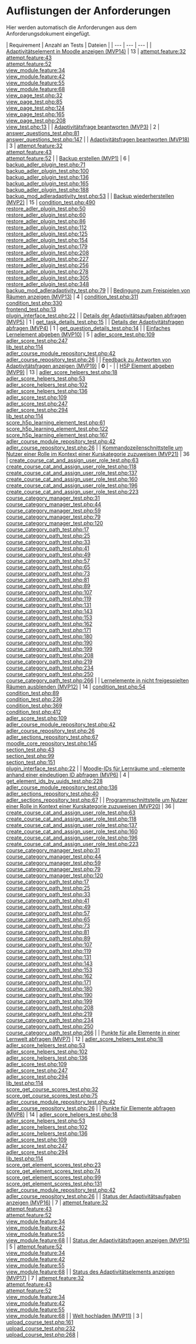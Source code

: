 # Auflistungen der Anforderungen

Hier werden automatisch die Anforderungen aus dem Anforderungsdokument eingefügt.

[//]: # (Script-Start)
| Requirement | Anzahl an Tests | Dateien |
| --- | --- | --- |
| [Adaptivitätselement in Moodle anzeigen (MVP14)](MVP14.md) | 13 | [attempt.feature:32](https://github.com/ProjektAdLer/MoodlePluginModAdleradaptivity/blob/main/tests/behat/attempt.feature#L32)<br/>[attempt.feature:43](https://github.com/ProjektAdLer/MoodlePluginModAdleradaptivity/blob/main/tests/behat/attempt.feature#L43)<br/>[attempt.feature:52](https://github.com/ProjektAdLer/MoodlePluginModAdleradaptivity/blob/main/tests/behat/attempt.feature#L52)<br/>[view_module.feature:34](https://github.com/ProjektAdLer/MoodlePluginModAdleradaptivity/blob/main/tests/behat/view_module.feature#L34)<br/>[view_module.feature:42](https://github.com/ProjektAdLer/MoodlePluginModAdleradaptivity/blob/main/tests/behat/view_module.feature#L42)<br/>[view_module.feature:55](https://github.com/ProjektAdLer/MoodlePluginModAdleradaptivity/blob/main/tests/behat/view_module.feature#L55)<br/>[view_module.feature:68](https://github.com/ProjektAdLer/MoodlePluginModAdleradaptivity/blob/main/tests/behat/view_module.feature#L68)<br/>[view_page_test.php:32](https://github.com/ProjektAdLer/MoodlePluginModAdleradaptivity/blob/main/tests/local/output/pages/view_page_test.php#L32)<br/>[view_page_test.php:85](https://github.com/ProjektAdLer/MoodlePluginModAdleradaptivity/blob/main/tests/local/output/pages/view_page_test.php#L85)<br/>[view_page_test.php:124](https://github.com/ProjektAdLer/MoodlePluginModAdleradaptivity/blob/main/tests/local/output/pages/view_page_test.php#L124)<br/>[view_page_test.php:165](https://github.com/ProjektAdLer/MoodlePluginModAdleradaptivity/blob/main/tests/local/output/pages/view_page_test.php#L165)<br/>[view_page_test.php:208](https://github.com/ProjektAdLer/MoodlePluginModAdleradaptivity/blob/main/tests/local/output/pages/view_page_test.php#L208)<br/>[view_test.php:13](https://github.com/ProjektAdLer/MoodlePluginModAdleradaptivity/blob/main/tests/view_test.php#L13) |
| [Adaptivitätsfrage beantworten (MVP3)](MVP3.md) | 2 | [answer_questions_test.php:81](https://github.com/ProjektAdLer/MoodlePluginModAdleradaptivity/blob/main/tests/external/answer_questions_test.php#L81)<br/>[answer_questions_test.php:147](https://github.com/ProjektAdLer/MoodlePluginModAdleradaptivity/blob/main/tests/external/answer_questions_test.php#L147) |
| [Adaptivitätsfragen beantworten (MVP18)](MVP18.md) | 3 | [attempt.feature:32](https://github.com/ProjektAdLer/MoodlePluginModAdleradaptivity/blob/main/tests/behat/attempt.feature#L32)<br/>[attempt.feature:43](https://github.com/ProjektAdLer/MoodlePluginModAdleradaptivity/blob/main/tests/behat/attempt.feature#L43)<br/>[attempt.feature:52](https://github.com/ProjektAdLer/MoodlePluginModAdleradaptivity/blob/main/tests/behat/attempt.feature#L52) |
| [Backup erstellen (MVP1)](MVP1.md) | 6 | [backup_adler_plugin_test.php:71](https://github.com/ProjektAdLer/MoodlePluginLocal/blob/main/tests/backup/moodle2/backup_adler_plugin_test.php#L71)<br/>[backup_adler_plugin_test.php:100](https://github.com/ProjektAdLer/MoodlePluginLocal/blob/main/tests/backup/moodle2/backup_adler_plugin_test.php#L100)<br/>[backup_adler_plugin_test.php:136](https://github.com/ProjektAdLer/MoodlePluginLocal/blob/main/tests/backup/moodle2/backup_adler_plugin_test.php#L136)<br/>[backup_adler_plugin_test.php:165](https://github.com/ProjektAdLer/MoodlePluginLocal/blob/main/tests/backup/moodle2/backup_adler_plugin_test.php#L165)<br/>[backup_adler_plugin_test.php:188](https://github.com/ProjektAdLer/MoodlePluginLocal/blob/main/tests/backup/moodle2/backup_adler_plugin_test.php#L188)<br/>[backup_mod_adleradaptivity_test.php:53](https://github.com/ProjektAdLer/MoodlePluginModAdleradaptivity/blob/main/tests/backup/backup_mod_adleradaptivity_test.php#L53) |
| [Backup wiederherstellen (MVP2)](MVP2.md) | 15 | [condition_test.php:490](https://github.com/ProjektAdLer/MoodlePluginAvailability/blob/main/tests/condition_test.php#L490)<br/>[restore_adler_plugin_test.php:50](https://github.com/ProjektAdLer/MoodlePluginLocal/blob/main/tests/backup/moodle2/restore_adler_plugin_test.php#L50)<br/>[restore_adler_plugin_test.php:60](https://github.com/ProjektAdLer/MoodlePluginLocal/blob/main/tests/backup/moodle2/restore_adler_plugin_test.php#L60)<br/>[restore_adler_plugin_test.php:86](https://github.com/ProjektAdLer/MoodlePluginLocal/blob/main/tests/backup/moodle2/restore_adler_plugin_test.php#L86)<br/>[restore_adler_plugin_test.php:112](https://github.com/ProjektAdLer/MoodlePluginLocal/blob/main/tests/backup/moodle2/restore_adler_plugin_test.php#L112)<br/>[restore_adler_plugin_test.php:125](https://github.com/ProjektAdLer/MoodlePluginLocal/blob/main/tests/backup/moodle2/restore_adler_plugin_test.php#L125)<br/>[restore_adler_plugin_test.php:154](https://github.com/ProjektAdLer/MoodlePluginLocal/blob/main/tests/backup/moodle2/restore_adler_plugin_test.php#L154)<br/>[restore_adler_plugin_test.php:179](https://github.com/ProjektAdLer/MoodlePluginLocal/blob/main/tests/backup/moodle2/restore_adler_plugin_test.php#L179)<br/>[restore_adler_plugin_test.php:208](https://github.com/ProjektAdLer/MoodlePluginLocal/blob/main/tests/backup/moodle2/restore_adler_plugin_test.php#L208)<br/>[restore_adler_plugin_test.php:227](https://github.com/ProjektAdLer/MoodlePluginLocal/blob/main/tests/backup/moodle2/restore_adler_plugin_test.php#L227)<br/>[restore_adler_plugin_test.php:256](https://github.com/ProjektAdLer/MoodlePluginLocal/blob/main/tests/backup/moodle2/restore_adler_plugin_test.php#L256)<br/>[restore_adler_plugin_test.php:278](https://github.com/ProjektAdLer/MoodlePluginLocal/blob/main/tests/backup/moodle2/restore_adler_plugin_test.php#L278)<br/>[restore_adler_plugin_test.php:305](https://github.com/ProjektAdLer/MoodlePluginLocal/blob/main/tests/backup/moodle2/restore_adler_plugin_test.php#L305)<br/>[restore_adler_plugin_test.php:348](https://github.com/ProjektAdLer/MoodlePluginLocal/blob/main/tests/backup/moodle2/restore_adler_plugin_test.php#L348)<br/>[backup_mod_adleradaptivity_test.php:79](https://github.com/ProjektAdLer/MoodlePluginModAdleradaptivity/blob/main/tests/backup/backup_mod_adleradaptivity_test.php#L79) |
| [Bedingung zum Freispielen von Räumen anzeigen (MVP13)](MVP13.md) | 4 | [condition_test.php:311](https://github.com/ProjektAdLer/MoodlePluginAvailability/blob/main/tests/condition_test.php#L311)<br/>[condition_test.php:330](https://github.com/ProjektAdLer/MoodlePluginAvailability/blob/main/tests/condition_test.php#L330)<br/>[frontend_test.php:13](https://github.com/ProjektAdLer/MoodlePluginAvailability/blob/main/tests/frontend_test.php#L13)<br/>[plugin_interface_test.php:22](https://github.com/ProjektAdLer/MoodlePluginLocal/blob/main/tests/plugin_interface_test.php#L22) |
| [Details der Adaptivitätsaufgaben abfragen (MVP5)](MVP5.md) | 1 | [get_task_details_test.php:15](https://github.com/ProjektAdLer/MoodlePluginModAdleradaptivity/blob/main/tests/external/get_task_details_test.php#L15) |
| [Details der Adaptivitätsfragen abfragen (MVP4)](MVP4.md) | 1 | [get_question_details_test.php:14](https://github.com/ProjektAdLer/MoodlePluginModAdleradaptivity/blob/main/tests/external/get_question_details_test.php#L14) |
| [Einfaches Lernelement abgeben (MVP10)](MVP10.md) | 5 | [adler_score_test.php:109](https://github.com/ProjektAdLer/MoodlePluginLocal/blob/main/tests/adler_score_test.php#L109)<br/>[adler_score_test.php:247](https://github.com/ProjektAdLer/MoodlePluginLocal/blob/main/tests/adler_score_test.php#L247)<br/>[lib_test.php:114](https://github.com/ProjektAdLer/MoodlePluginLocal/blob/main/tests/external/lib_test.php#L114)<br/>[adler_course_module_repository_test.php:42](https://github.com/ProjektAdLer/MoodlePluginLocal/blob/main/tests/local/db/adler_course_module_repository_test.php#L42)<br/>[adler_course_repository_test.php:26](https://github.com/ProjektAdLer/MoodlePluginLocal/blob/main/tests/local/db/adler_course_repository_test.php#L26) |
| [Feedback zu Antworten von Adaptivitätsfragen anzeigen (MVP19)](MVP19.md) | **0** | - |
| [H5P Element abgeben (MVP9)](MVP9.md) | 13 | [adler_score_helpers_test.php:18](https://github.com/ProjektAdLer/MoodlePluginLocal/blob/main/tests/adler_score_helpers_test.php#L18)<br/>[adler_score_helpers_test.php:53](https://github.com/ProjektAdLer/MoodlePluginLocal/blob/main/tests/adler_score_helpers_test.php#L53)<br/>[adler_score_helpers_test.php:102](https://github.com/ProjektAdLer/MoodlePluginLocal/blob/main/tests/adler_score_helpers_test.php#L102)<br/>[adler_score_helpers_test.php:136](https://github.com/ProjektAdLer/MoodlePluginLocal/blob/main/tests/adler_score_helpers_test.php#L136)<br/>[adler_score_test.php:109](https://github.com/ProjektAdLer/MoodlePluginLocal/blob/main/tests/adler_score_test.php#L109)<br/>[adler_score_test.php:247](https://github.com/ProjektAdLer/MoodlePluginLocal/blob/main/tests/adler_score_test.php#L247)<br/>[adler_score_test.php:294](https://github.com/ProjektAdLer/MoodlePluginLocal/blob/main/tests/adler_score_test.php#L294)<br/>[lib_test.php:114](https://github.com/ProjektAdLer/MoodlePluginLocal/blob/main/tests/external/lib_test.php#L114)<br/>[score_h5p_learning_element_test.php:61](https://github.com/ProjektAdLer/MoodlePluginLocal/blob/main/tests/external/score_h5p_learning_element_test.php#L61)<br/>[score_h5p_learning_element_test.php:122](https://github.com/ProjektAdLer/MoodlePluginLocal/blob/main/tests/external/score_h5p_learning_element_test.php#L122)<br/>[score_h5p_learning_element_test.php:167](https://github.com/ProjektAdLer/MoodlePluginLocal/blob/main/tests/external/score_h5p_learning_element_test.php#L167)<br/>[adler_course_module_repository_test.php:42](https://github.com/ProjektAdLer/MoodlePluginLocal/blob/main/tests/local/db/adler_course_module_repository_test.php#L42)<br/>[adler_course_repository_test.php:26](https://github.com/ProjektAdLer/MoodlePluginLocal/blob/main/tests/local/db/adler_course_repository_test.php#L26) |
| [Kommandozeilenschnittstelle um Nutzer einer Rolle im Kontext einer Kurskategorie zuzuweisen (MVP21)](MVP21.md) | 36 | [create_course_cat_and_assign_user_role_test.php:63](https://github.com/ProjektAdLer/MoodlePluginLocal/blob/main/tests/cli/create_course_cat_and_assign_user_role_test.php#L63)<br/>[create_course_cat_and_assign_user_role_test.php:118](https://github.com/ProjektAdLer/MoodlePluginLocal/blob/main/tests/cli/create_course_cat_and_assign_user_role_test.php#L118)<br/>[create_course_cat_and_assign_user_role_test.php:137](https://github.com/ProjektAdLer/MoodlePluginLocal/blob/main/tests/cli/create_course_cat_and_assign_user_role_test.php#L137)<br/>[create_course_cat_and_assign_user_role_test.php:160](https://github.com/ProjektAdLer/MoodlePluginLocal/blob/main/tests/cli/create_course_cat_and_assign_user_role_test.php#L160)<br/>[create_course_cat_and_assign_user_role_test.php:196](https://github.com/ProjektAdLer/MoodlePluginLocal/blob/main/tests/cli/create_course_cat_and_assign_user_role_test.php#L196)<br/>[create_course_cat_and_assign_user_role_test.php:223](https://github.com/ProjektAdLer/MoodlePluginLocal/blob/main/tests/cli/create_course_cat_and_assign_user_role_test.php#L223)<br/>[course_category_manager_test.php:31](https://github.com/ProjektAdLer/MoodlePluginLocal/blob/main/tests/local/course_category_manager_test.php#L31)<br/>[course_category_manager_test.php:44](https://github.com/ProjektAdLer/MoodlePluginLocal/blob/main/tests/local/course_category_manager_test.php#L44)<br/>[course_category_manager_test.php:59](https://github.com/ProjektAdLer/MoodlePluginLocal/blob/main/tests/local/course_category_manager_test.php#L59)<br/>[course_category_manager_test.php:79](https://github.com/ProjektAdLer/MoodlePluginLocal/blob/main/tests/local/course_category_manager_test.php#L79)<br/>[course_category_manager_test.php:120](https://github.com/ProjektAdLer/MoodlePluginLocal/blob/main/tests/local/course_category_manager_test.php#L120)<br/>[course_category_path_test.php:17](https://github.com/ProjektAdLer/MoodlePluginLocal/blob/main/tests/local/course_category_path_test.php#L17)<br/>[course_category_path_test.php:25](https://github.com/ProjektAdLer/MoodlePluginLocal/blob/main/tests/local/course_category_path_test.php#L25)<br/>[course_category_path_test.php:33](https://github.com/ProjektAdLer/MoodlePluginLocal/blob/main/tests/local/course_category_path_test.php#L33)<br/>[course_category_path_test.php:41](https://github.com/ProjektAdLer/MoodlePluginLocal/blob/main/tests/local/course_category_path_test.php#L41)<br/>[course_category_path_test.php:49](https://github.com/ProjektAdLer/MoodlePluginLocal/blob/main/tests/local/course_category_path_test.php#L49)<br/>[course_category_path_test.php:57](https://github.com/ProjektAdLer/MoodlePluginLocal/blob/main/tests/local/course_category_path_test.php#L57)<br/>[course_category_path_test.php:65](https://github.com/ProjektAdLer/MoodlePluginLocal/blob/main/tests/local/course_category_path_test.php#L65)<br/>[course_category_path_test.php:73](https://github.com/ProjektAdLer/MoodlePluginLocal/blob/main/tests/local/course_category_path_test.php#L73)<br/>[course_category_path_test.php:81](https://github.com/ProjektAdLer/MoodlePluginLocal/blob/main/tests/local/course_category_path_test.php#L81)<br/>[course_category_path_test.php:89](https://github.com/ProjektAdLer/MoodlePluginLocal/blob/main/tests/local/course_category_path_test.php#L89)<br/>[course_category_path_test.php:107](https://github.com/ProjektAdLer/MoodlePluginLocal/blob/main/tests/local/course_category_path_test.php#L107)<br/>[course_category_path_test.php:119](https://github.com/ProjektAdLer/MoodlePluginLocal/blob/main/tests/local/course_category_path_test.php#L119)<br/>[course_category_path_test.php:131](https://github.com/ProjektAdLer/MoodlePluginLocal/blob/main/tests/local/course_category_path_test.php#L131)<br/>[course_category_path_test.php:143](https://github.com/ProjektAdLer/MoodlePluginLocal/blob/main/tests/local/course_category_path_test.php#L143)<br/>[course_category_path_test.php:153](https://github.com/ProjektAdLer/MoodlePluginLocal/blob/main/tests/local/course_category_path_test.php#L153)<br/>[course_category_path_test.php:162](https://github.com/ProjektAdLer/MoodlePluginLocal/blob/main/tests/local/course_category_path_test.php#L162)<br/>[course_category_path_test.php:171](https://github.com/ProjektAdLer/MoodlePluginLocal/blob/main/tests/local/course_category_path_test.php#L171)<br/>[course_category_path_test.php:180](https://github.com/ProjektAdLer/MoodlePluginLocal/blob/main/tests/local/course_category_path_test.php#L180)<br/>[course_category_path_test.php:190](https://github.com/ProjektAdLer/MoodlePluginLocal/blob/main/tests/local/course_category_path_test.php#L190)<br/>[course_category_path_test.php:199](https://github.com/ProjektAdLer/MoodlePluginLocal/blob/main/tests/local/course_category_path_test.php#L199)<br/>[course_category_path_test.php:208](https://github.com/ProjektAdLer/MoodlePluginLocal/blob/main/tests/local/course_category_path_test.php#L208)<br/>[course_category_path_test.php:219](https://github.com/ProjektAdLer/MoodlePluginLocal/blob/main/tests/local/course_category_path_test.php#L219)<br/>[course_category_path_test.php:234](https://github.com/ProjektAdLer/MoodlePluginLocal/blob/main/tests/local/course_category_path_test.php#L234)<br/>[course_category_path_test.php:250](https://github.com/ProjektAdLer/MoodlePluginLocal/blob/main/tests/local/course_category_path_test.php#L250)<br/>[course_category_path_test.php:266](https://github.com/ProjektAdLer/MoodlePluginLocal/blob/main/tests/local/course_category_path_test.php#L266) |
| [Lernelemente in nicht freigespielten Räumen ausblenden (MVP12)](MVP12.md) | 14 | [condition_test.php:54](https://github.com/ProjektAdLer/MoodlePluginAvailability/blob/main/tests/condition_test.php#L54)<br/>[condition_test.php:89](https://github.com/ProjektAdLer/MoodlePluginAvailability/blob/main/tests/condition_test.php#L89)<br/>[condition_test.php:236](https://github.com/ProjektAdLer/MoodlePluginAvailability/blob/main/tests/condition_test.php#L236)<br/>[condition_test.php:369](https://github.com/ProjektAdLer/MoodlePluginAvailability/blob/main/tests/condition_test.php#L369)<br/>[condition_test.php:412](https://github.com/ProjektAdLer/MoodlePluginAvailability/blob/main/tests/condition_test.php#L412)<br/>[adler_score_test.php:109](https://github.com/ProjektAdLer/MoodlePluginLocal/blob/main/tests/adler_score_test.php#L109)<br/>[adler_course_module_repository_test.php:42](https://github.com/ProjektAdLer/MoodlePluginLocal/blob/main/tests/local/db/adler_course_module_repository_test.php#L42)<br/>[adler_course_repository_test.php:26](https://github.com/ProjektAdLer/MoodlePluginLocal/blob/main/tests/local/db/adler_course_repository_test.php#L26)<br/>[adler_sections_repository_test.php:67](https://github.com/ProjektAdLer/MoodlePluginLocal/blob/main/tests/local/db/adler_sections_repository_test.php#L67)<br/>[moodle_core_repository_test.php:145](https://github.com/ProjektAdLer/MoodlePluginLocal/blob/main/tests/local/db/moodle_core_repository_test.php#L145)<br/>[section_test.php:43](https://github.com/ProjektAdLer/MoodlePluginLocal/blob/main/tests/local/section/section_test.php#L43)<br/>[section_test.php:99](https://github.com/ProjektAdLer/MoodlePluginLocal/blob/main/tests/local/section/section_test.php#L99)<br/>[section_test.php:151](https://github.com/ProjektAdLer/MoodlePluginLocal/blob/main/tests/local/section/section_test.php#L151)<br/>[plugin_interface_test.php:22](https://github.com/ProjektAdLer/MoodlePluginLocal/blob/main/tests/plugin_interface_test.php#L22) |
| [Moodle-IDs für Lernräume und -elemente anhand einer eindeutigen ID abfragen (MVP6)](MVP6.md) | 4 | [get_element_ids_by_uuids_test.php:228](https://github.com/ProjektAdLer/MoodlePluginLocal/blob/main/tests/external/get_element_ids_by_uuids_test.php#L228)<br/>[adler_course_module_repository_test.php:136](https://github.com/ProjektAdLer/MoodlePluginLocal/blob/main/tests/local/db/adler_course_module_repository_test.php#L136)<br/>[adler_sections_repository_test.php:40](https://github.com/ProjektAdLer/MoodlePluginLocal/blob/main/tests/local/db/adler_sections_repository_test.php#L40)<br/>[adler_sections_repository_test.php:67](https://github.com/ProjektAdLer/MoodlePluginLocal/blob/main/tests/local/db/adler_sections_repository_test.php#L67) |
| [Programmschnittstelle um Nutzer einer Rolle in Kontext einer Kurskategorie zuzuweisen (MVP20)](MVP20.md) | 36 | [create_course_cat_and_assign_user_role_test.php:63](https://github.com/ProjektAdLer/MoodlePluginLocal/blob/main/tests/cli/create_course_cat_and_assign_user_role_test.php#L63)<br/>[create_course_cat_and_assign_user_role_test.php:118](https://github.com/ProjektAdLer/MoodlePluginLocal/blob/main/tests/cli/create_course_cat_and_assign_user_role_test.php#L118)<br/>[create_course_cat_and_assign_user_role_test.php:137](https://github.com/ProjektAdLer/MoodlePluginLocal/blob/main/tests/cli/create_course_cat_and_assign_user_role_test.php#L137)<br/>[create_course_cat_and_assign_user_role_test.php:160](https://github.com/ProjektAdLer/MoodlePluginLocal/blob/main/tests/cli/create_course_cat_and_assign_user_role_test.php#L160)<br/>[create_course_cat_and_assign_user_role_test.php:196](https://github.com/ProjektAdLer/MoodlePluginLocal/blob/main/tests/cli/create_course_cat_and_assign_user_role_test.php#L196)<br/>[create_course_cat_and_assign_user_role_test.php:223](https://github.com/ProjektAdLer/MoodlePluginLocal/blob/main/tests/cli/create_course_cat_and_assign_user_role_test.php#L223)<br/>[course_category_manager_test.php:31](https://github.com/ProjektAdLer/MoodlePluginLocal/blob/main/tests/local/course_category_manager_test.php#L31)<br/>[course_category_manager_test.php:44](https://github.com/ProjektAdLer/MoodlePluginLocal/blob/main/tests/local/course_category_manager_test.php#L44)<br/>[course_category_manager_test.php:59](https://github.com/ProjektAdLer/MoodlePluginLocal/blob/main/tests/local/course_category_manager_test.php#L59)<br/>[course_category_manager_test.php:79](https://github.com/ProjektAdLer/MoodlePluginLocal/blob/main/tests/local/course_category_manager_test.php#L79)<br/>[course_category_manager_test.php:120](https://github.com/ProjektAdLer/MoodlePluginLocal/blob/main/tests/local/course_category_manager_test.php#L120)<br/>[course_category_path_test.php:17](https://github.com/ProjektAdLer/MoodlePluginLocal/blob/main/tests/local/course_category_path_test.php#L17)<br/>[course_category_path_test.php:25](https://github.com/ProjektAdLer/MoodlePluginLocal/blob/main/tests/local/course_category_path_test.php#L25)<br/>[course_category_path_test.php:33](https://github.com/ProjektAdLer/MoodlePluginLocal/blob/main/tests/local/course_category_path_test.php#L33)<br/>[course_category_path_test.php:41](https://github.com/ProjektAdLer/MoodlePluginLocal/blob/main/tests/local/course_category_path_test.php#L41)<br/>[course_category_path_test.php:49](https://github.com/ProjektAdLer/MoodlePluginLocal/blob/main/tests/local/course_category_path_test.php#L49)<br/>[course_category_path_test.php:57](https://github.com/ProjektAdLer/MoodlePluginLocal/blob/main/tests/local/course_category_path_test.php#L57)<br/>[course_category_path_test.php:65](https://github.com/ProjektAdLer/MoodlePluginLocal/blob/main/tests/local/course_category_path_test.php#L65)<br/>[course_category_path_test.php:73](https://github.com/ProjektAdLer/MoodlePluginLocal/blob/main/tests/local/course_category_path_test.php#L73)<br/>[course_category_path_test.php:81](https://github.com/ProjektAdLer/MoodlePluginLocal/blob/main/tests/local/course_category_path_test.php#L81)<br/>[course_category_path_test.php:89](https://github.com/ProjektAdLer/MoodlePluginLocal/blob/main/tests/local/course_category_path_test.php#L89)<br/>[course_category_path_test.php:107](https://github.com/ProjektAdLer/MoodlePluginLocal/blob/main/tests/local/course_category_path_test.php#L107)<br/>[course_category_path_test.php:119](https://github.com/ProjektAdLer/MoodlePluginLocal/blob/main/tests/local/course_category_path_test.php#L119)<br/>[course_category_path_test.php:131](https://github.com/ProjektAdLer/MoodlePluginLocal/blob/main/tests/local/course_category_path_test.php#L131)<br/>[course_category_path_test.php:143](https://github.com/ProjektAdLer/MoodlePluginLocal/blob/main/tests/local/course_category_path_test.php#L143)<br/>[course_category_path_test.php:153](https://github.com/ProjektAdLer/MoodlePluginLocal/blob/main/tests/local/course_category_path_test.php#L153)<br/>[course_category_path_test.php:162](https://github.com/ProjektAdLer/MoodlePluginLocal/blob/main/tests/local/course_category_path_test.php#L162)<br/>[course_category_path_test.php:171](https://github.com/ProjektAdLer/MoodlePluginLocal/blob/main/tests/local/course_category_path_test.php#L171)<br/>[course_category_path_test.php:180](https://github.com/ProjektAdLer/MoodlePluginLocal/blob/main/tests/local/course_category_path_test.php#L180)<br/>[course_category_path_test.php:190](https://github.com/ProjektAdLer/MoodlePluginLocal/blob/main/tests/local/course_category_path_test.php#L190)<br/>[course_category_path_test.php:199](https://github.com/ProjektAdLer/MoodlePluginLocal/blob/main/tests/local/course_category_path_test.php#L199)<br/>[course_category_path_test.php:208](https://github.com/ProjektAdLer/MoodlePluginLocal/blob/main/tests/local/course_category_path_test.php#L208)<br/>[course_category_path_test.php:219](https://github.com/ProjektAdLer/MoodlePluginLocal/blob/main/tests/local/course_category_path_test.php#L219)<br/>[course_category_path_test.php:234](https://github.com/ProjektAdLer/MoodlePluginLocal/blob/main/tests/local/course_category_path_test.php#L234)<br/>[course_category_path_test.php:250](https://github.com/ProjektAdLer/MoodlePluginLocal/blob/main/tests/local/course_category_path_test.php#L250)<br/>[course_category_path_test.php:266](https://github.com/ProjektAdLer/MoodlePluginLocal/blob/main/tests/local/course_category_path_test.php#L266) |
| [Punkte für alle Elemente in einer Lernwelt abfragen (MVP7)](MVP7.md) | 12 | [adler_score_helpers_test.php:18](https://github.com/ProjektAdLer/MoodlePluginLocal/blob/main/tests/adler_score_helpers_test.php#L18)<br/>[adler_score_helpers_test.php:53](https://github.com/ProjektAdLer/MoodlePluginLocal/blob/main/tests/adler_score_helpers_test.php#L53)<br/>[adler_score_helpers_test.php:102](https://github.com/ProjektAdLer/MoodlePluginLocal/blob/main/tests/adler_score_helpers_test.php#L102)<br/>[adler_score_helpers_test.php:136](https://github.com/ProjektAdLer/MoodlePluginLocal/blob/main/tests/adler_score_helpers_test.php#L136)<br/>[adler_score_test.php:109](https://github.com/ProjektAdLer/MoodlePluginLocal/blob/main/tests/adler_score_test.php#L109)<br/>[adler_score_test.php:247](https://github.com/ProjektAdLer/MoodlePluginLocal/blob/main/tests/adler_score_test.php#L247)<br/>[adler_score_test.php:294](https://github.com/ProjektAdLer/MoodlePluginLocal/blob/main/tests/adler_score_test.php#L294)<br/>[lib_test.php:114](https://github.com/ProjektAdLer/MoodlePluginLocal/blob/main/tests/external/lib_test.php#L114)<br/>[score_get_course_scores_test.php:32](https://github.com/ProjektAdLer/MoodlePluginLocal/blob/main/tests/external/score_get_course_scores_test.php#L32)<br/>[score_get_course_scores_test.php:75](https://github.com/ProjektAdLer/MoodlePluginLocal/blob/main/tests/external/score_get_course_scores_test.php#L75)<br/>[adler_course_module_repository_test.php:42](https://github.com/ProjektAdLer/MoodlePluginLocal/blob/main/tests/local/db/adler_course_module_repository_test.php#L42)<br/>[adler_course_repository_test.php:26](https://github.com/ProjektAdLer/MoodlePluginLocal/blob/main/tests/local/db/adler_course_repository_test.php#L26) |
| [Punkte für Elemente abfragen (MVP8)](MVP8.md) | 14 | [adler_score_helpers_test.php:18](https://github.com/ProjektAdLer/MoodlePluginLocal/blob/main/tests/adler_score_helpers_test.php#L18)<br/>[adler_score_helpers_test.php:53](https://github.com/ProjektAdLer/MoodlePluginLocal/blob/main/tests/adler_score_helpers_test.php#L53)<br/>[adler_score_helpers_test.php:102](https://github.com/ProjektAdLer/MoodlePluginLocal/blob/main/tests/adler_score_helpers_test.php#L102)<br/>[adler_score_helpers_test.php:136](https://github.com/ProjektAdLer/MoodlePluginLocal/blob/main/tests/adler_score_helpers_test.php#L136)<br/>[adler_score_test.php:109](https://github.com/ProjektAdLer/MoodlePluginLocal/blob/main/tests/adler_score_test.php#L109)<br/>[adler_score_test.php:247](https://github.com/ProjektAdLer/MoodlePluginLocal/blob/main/tests/adler_score_test.php#L247)<br/>[adler_score_test.php:294](https://github.com/ProjektAdLer/MoodlePluginLocal/blob/main/tests/adler_score_test.php#L294)<br/>[lib_test.php:114](https://github.com/ProjektAdLer/MoodlePluginLocal/blob/main/tests/external/lib_test.php#L114)<br/>[score_get_element_scores_test.php:23](https://github.com/ProjektAdLer/MoodlePluginLocal/blob/main/tests/external/score_get_element_scores_test.php#L23)<br/>[score_get_element_scores_test.php:74](https://github.com/ProjektAdLer/MoodlePluginLocal/blob/main/tests/external/score_get_element_scores_test.php#L74)<br/>[score_get_element_scores_test.php:99](https://github.com/ProjektAdLer/MoodlePluginLocal/blob/main/tests/external/score_get_element_scores_test.php#L99)<br/>[score_get_element_scores_test.php:131](https://github.com/ProjektAdLer/MoodlePluginLocal/blob/main/tests/external/score_get_element_scores_test.php#L131)<br/>[adler_course_module_repository_test.php:42](https://github.com/ProjektAdLer/MoodlePluginLocal/blob/main/tests/local/db/adler_course_module_repository_test.php#L42)<br/>[adler_course_repository_test.php:26](https://github.com/ProjektAdLer/MoodlePluginLocal/blob/main/tests/local/db/adler_course_repository_test.php#L26) |
| [Status der Adaptivitätsaufgaben anzeigen (MVP16)](MVP16.md) | 7 | [attempt.feature:32](https://github.com/ProjektAdLer/MoodlePluginModAdleradaptivity/blob/main/tests/behat/attempt.feature#L32)<br/>[attempt.feature:43](https://github.com/ProjektAdLer/MoodlePluginModAdleradaptivity/blob/main/tests/behat/attempt.feature#L43)<br/>[attempt.feature:52](https://github.com/ProjektAdLer/MoodlePluginModAdleradaptivity/blob/main/tests/behat/attempt.feature#L52)<br/>[view_module.feature:34](https://github.com/ProjektAdLer/MoodlePluginModAdleradaptivity/blob/main/tests/behat/view_module.feature#L34)<br/>[view_module.feature:42](https://github.com/ProjektAdLer/MoodlePluginModAdleradaptivity/blob/main/tests/behat/view_module.feature#L42)<br/>[view_module.feature:55](https://github.com/ProjektAdLer/MoodlePluginModAdleradaptivity/blob/main/tests/behat/view_module.feature#L55)<br/>[view_module.feature:68](https://github.com/ProjektAdLer/MoodlePluginModAdleradaptivity/blob/main/tests/behat/view_module.feature#L68) |
| [Status der Adaptivitätsfragen anzeigen (MVP15)](MVP15.md) | 5 | [attempt.feature:52](https://github.com/ProjektAdLer/MoodlePluginModAdleradaptivity/blob/main/tests/behat/attempt.feature#L52)<br/>[view_module.feature:34](https://github.com/ProjektAdLer/MoodlePluginModAdleradaptivity/blob/main/tests/behat/view_module.feature#L34)<br/>[view_module.feature:42](https://github.com/ProjektAdLer/MoodlePluginModAdleradaptivity/blob/main/tests/behat/view_module.feature#L42)<br/>[view_module.feature:55](https://github.com/ProjektAdLer/MoodlePluginModAdleradaptivity/blob/main/tests/behat/view_module.feature#L55)<br/>[view_module.feature:68](https://github.com/ProjektAdLer/MoodlePluginModAdleradaptivity/blob/main/tests/behat/view_module.feature#L68) |
| [Status des Adaptivitätselements anzeigen (MVP17)](MVP17.md) | 7 | [attempt.feature:32](https://github.com/ProjektAdLer/MoodlePluginModAdleradaptivity/blob/main/tests/behat/attempt.feature#L32)<br/>[attempt.feature:43](https://github.com/ProjektAdLer/MoodlePluginModAdleradaptivity/blob/main/tests/behat/attempt.feature#L43)<br/>[attempt.feature:52](https://github.com/ProjektAdLer/MoodlePluginModAdleradaptivity/blob/main/tests/behat/attempt.feature#L52)<br/>[view_module.feature:34](https://github.com/ProjektAdLer/MoodlePluginModAdleradaptivity/blob/main/tests/behat/view_module.feature#L34)<br/>[view_module.feature:42](https://github.com/ProjektAdLer/MoodlePluginModAdleradaptivity/blob/main/tests/behat/view_module.feature#L42)<br/>[view_module.feature:55](https://github.com/ProjektAdLer/MoodlePluginModAdleradaptivity/blob/main/tests/behat/view_module.feature#L55)<br/>[view_module.feature:68](https://github.com/ProjektAdLer/MoodlePluginModAdleradaptivity/blob/main/tests/behat/view_module.feature#L68) |
| [Welt hochladen (MVP11)](MVP11.md) | 3 | [upload_course_test.php:161](https://github.com/ProjektAdLer/MoodlePluginLocal/blob/main/tests/external/upload_course_test.php#L161)<br/>[upload_course_test.php:232](https://github.com/ProjektAdLer/MoodlePluginLocal/blob/main/tests/external/upload_course_test.php#L232)<br/>[upload_course_test.php:268](https://github.com/ProjektAdLer/MoodlePluginLocal/blob/main/tests/external/upload_course_test.php#L268) |